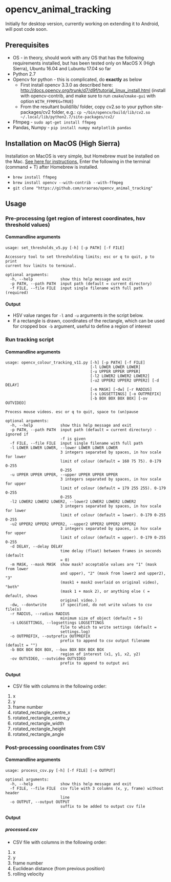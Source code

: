 # opencv_animal_tracking

Initially for desktop version, currently working on extending it to Android, will post code soon.

## Prerequisites

* OS - in theory, should work with any OS that has the following requirements installed, but has been tested only on MacOS X (High Sierra), Ubuntu 16.04 and Lubuntu 17.04 so far
* Python 2.7 
* Opencv for python - this is complicated, do **exactly** as below
  * First install opencv 3.3.0 as described here: http://docs.opencv.org/trunk/d7/d9f/tutorial_linux_install.html (install with opencv-contrib, and make sure to run `cmake`/`cmake-gui` with option `WITH_FFMPEG=TRUE`)
  * From the resultant build/lib/ folder, copy cv2.so to your python site-packages/cv2 folder, e.g.: `cp ~/bin/opencv/build/lib/cv2.so ~/.local/lib/python2.7/site-packages/cv2/`
* Ffmpeg - `sudo apt-get install ffmpeg`
* Pandas, Numpy - `pip install numpy matplotlib pandas`

## Installation on MacOS (High Sierra)
Installation on MacOS is very simple, but Homebrew must be installed on the Mac. [See here for instructions.](https://brew.sh/)
Enter the following in the terminal (command + T) after Homebrew is installed.
* `brew install ffmpeg`
* `brew install opencv --with-contrib --with-ffmpeg`
* `git clone "https://github.com/sraorao/opencv_animal_tracking"`

## Usage

### Pre-processing (get region of interest coordinates, hsv threshold values)

#### Commandline arguments
```
usage: set_thresholds_v5.py [-h] [-p PATH] [-f FILE]

Accessory tool to set thresholding limits; esc or q to quit, p to print
current hsv limits to terminal.

optional arguments:
  -h, --help            show this help message and exit
  -p PATH, --path PATH  input path (default = current directory)
  -f FILE, --file FILE  input single filename with full path (required)

```
#### Output

* HSV value ranges for `-l` and `-u` arguments in the script below.
* If a rectangle is drawn, coordinates of the rectangle, which can be used for cropped box `-b` argument, useful to define a region of interest

### Run tracking script

#### Commandline arguments
```
usage: opencv_colour_tracking_v11.py [-h] [-p PATH] [-f FILE]
                                     [-l LOWER LOWER LOWER]
                                     [-u UPPER UPPER UPPER]
                                     [-l2 LOWER2 LOWER2 LOWER2]
                                     [-u2 UPPER2 UPPER2 UPPER2] [-d DELAY]
                                     [-m MASK] [-dw] [-r RADIUS]
                                     [-s LOGSETTINGS] [-o OUTPREFIX]
                                     [-b BOX BOX BOX BOX] [-ov OUTVIDEO]

Process mouse videos. esc or q to quit, space to (un)pause

optional arguments:
  -h, --help            show this help message and exit
  -p PATH, --path PATH  input path (default = current directory) - ignored if
                        -f is given
  -f FILE, --file FILE  input single filename with full path
  -l LOWER LOWER LOWER, --lower LOWER LOWER LOWER
                        3 integers separated by spaces, in hsv scale for lower
                        limit of colour (default = 160 75 75). 0-179 0-255
                        0-255
  -u UPPER UPPER UPPER, --upper UPPER UPPER UPPER
                        3 integers separated by spaces, in hsv scale for upper
                        limit of colour (default = 179 255 255). 0-179 0-255
                        0-255
  -l2 LOWER2 LOWER2 LOWER2, --lower2 LOWER2 LOWER2 LOWER2
                        3 integers separated by spaces, in hsv scale for lower
                        limit of colour (default = lower). 0-179 0-255 0-255
  -u2 UPPER2 UPPER2 UPPER2, --upper2 UPPER2 UPPER2 UPPER2
                        3 integers separated by spaces, in hsv scale for upper
                        limit of colour (default = upper). 0-179 0-255 0-255
  -d DELAY, --delay DELAY
                        time delay (float) between frames in seconds (default
                        = 0)
  -m MASK, --mask MASK  show mask? acceptable values are "1" (mask from lower
                        and upper), "2" (mask from lower2 and upper2), "3"
                        (mask1 + mask2 overlaid on original video), "both"
                        (mask 1 + mask 2), or anything else ( = default, shows
                        original video.)
  -dw, --dontwrite      if specified, do not write values to csv file(s)
  -r RADIUS, --radius RADIUS
                        minimum size of object (default = 5)
  -s LOGSETTINGS, --logsettings LOGSETTINGS
                        file to which to write settings (default =
                        settings.log)
  -o OUTPREFIX, --outprefix OUTPREFIX
                        prefix to append to csv output filename (default = "")
  -b BOX BOX BOX BOX, --box BOX BOX BOX BOX
                        region of interest (x1, y1, x2, y2)
  -ov OUTVIDEO, --outvideo OUTVIDEO
                        prefix to append to output avi

```
#### Output

* CSV file with columns in the following order:
1. x
2. y
3. frame number
4. rotated_rectangle_centre_x
5. rotated_rectangle_centre_y
6. rotated_rectangle_width
7. rotated_rectangle_height
8. rotated_rectangle_angle

### Post-processing coordinates from CSV

#### Commandline arguments
```
usage: process_csv.py [-h] [-f FILE] [-o OUTPUT]

optional arguments:
  -h, --help            show this help message and exit
  -f FILE, --file FILE  csv file with 3 columns (x, y, frame) without header
                        line
  -o OUTPUT, --output OUTPUT
                        suffix to be added to output csv file
```
#### Output

##### processed.csv
* CSV file with columns in the following order:
1. x
2. y
3. frame number
4. Euclidean distance (from previous position)
5. rolling velocity
